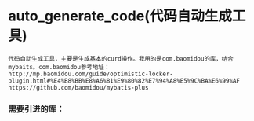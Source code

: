 # auto_generate_code(代码自动生成工具)
    代码自动生成工具，主要是生成基本的curd操作。我用的是com.baomidou的库，结合mybaits。com.baomidou参考地址：
    http://mp.baomidou.com/guide/optimistic-locker-plugin.html#%E4%B8%BB%E8%A6%81%E9%80%82%E7%94%A8%E5%9C%BA%E6%99%AF
    https://github.com/baomidou/mybatis-plus
    
    
### 需要引进的库：